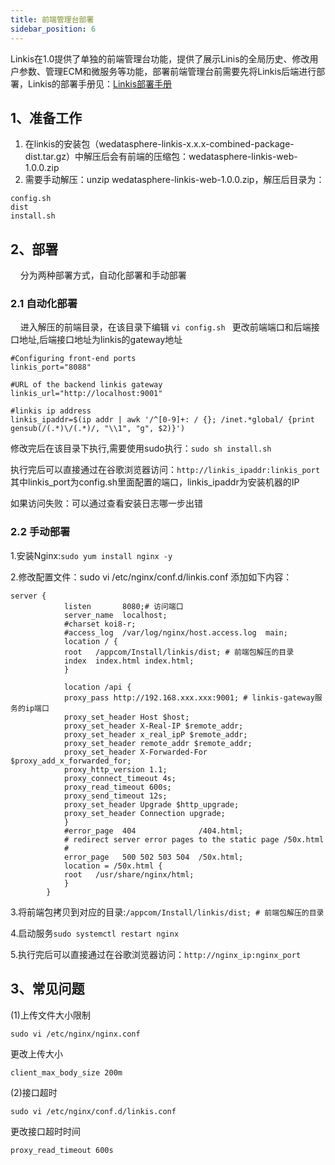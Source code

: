 ```yaml
---
title: 前端管理台部署
sidebar_position: 6
---
```


Linkis在1.0提供了单独的前端管理台功能，提供了展示Linis的全局历史、修改用户参数、管理ECM和微服务等功能，部署前端管理台前需要先将Linkis后端进行部署，Linkis的部署手册见：[Linkis部署手册](deployment/quick_deploy.md)

## 1、准备工作

1. 在linkis的安装包（wedatasphere-linkis-x.x.x-combined-package-dist.tar.gz）中解压后会有前端的压缩包：wedatasphere-linkis-web-1.0.0.zip
2. 需要手动解压：unzip wedatasphere-linkis-web-1.0.0.zip，解压后目录为：
```
config.sh
dist
install.sh
```

## 2、部署
&nbsp;&nbsp;&nbsp;&nbsp;分为两种部署方式，自动化部署和手动部署

### 2.1 自动化部署
&nbsp;&nbsp;&nbsp;&nbsp;进入解压的前端目录，在该目录下编辑 ```vi config.sh ```
更改前端端口和后端接口地址,后端接口地址为linkis的gateway地址

```$xslt
#Configuring front-end ports
linkis_port="8088"

#URL of the backend linkis gateway
linkis_url="http://localhost:9001"

#linkis ip address
linkis_ipaddr=$(ip addr | awk '/^[0-9]+: / {}; /inet.*global/ {print gensub(/(.*)\/(.*)/, "\\1", "g", $2)}')
```

修改完后在该目录下执行,需要使用sudo执行：```sudo sh install.sh ```

执行完后可以直接通过在谷歌浏览器访问：```http://linkis_ipaddr:linkis_port``` 其中linkis_port为config.sh里面配置的端口，linkis_ipaddr为安装机器的IP

如果访问失败：可以通过查看安装日志哪一步出错

### 2.2 手动部署
1.安装Nginx:```sudo yum install nginx -y```

2.修改配置文件：sudo vi /etc/nginx/conf.d/linkis.conf
添加如下内容：
```
server {
            listen       8080;# 访问端口
            server_name  localhost;
            #charset koi8-r;
            #access_log  /var/log/nginx/host.access.log  main;
            location / {
            root   /appcom/Install/linkis/dist; # 前端包解压的目录
            index  index.html index.html;
            }
          
            location /api {
            proxy_pass http://192.168.xxx.xxx:9001; # linkis-gateway服务的ip端口
            proxy_set_header Host $host;
            proxy_set_header X-Real-IP $remote_addr;
            proxy_set_header x_real_ipP $remote_addr;
            proxy_set_header remote_addr $remote_addr;
            proxy_set_header X-Forwarded-For $proxy_add_x_forwarded_for;
            proxy_http_version 1.1;
            proxy_connect_timeout 4s;
            proxy_read_timeout 600s;
            proxy_send_timeout 12s;
            proxy_set_header Upgrade $http_upgrade;
            proxy_set_header Connection upgrade;
            }
            #error_page  404              /404.html;
            # redirect server error pages to the static page /50x.html
            #
            error_page   500 502 503 504  /50x.html;
            location = /50x.html {
            root   /usr/share/nginx/html;
            }
        }

```

3.将前端包拷贝到对应的目录:```/appcom/Install/linkis/dist; # 前端包解压的目录 ```

4.启动服务```sudo systemctl restart nginx```

5.执行完后可以直接通过在谷歌浏览器访问：```http://nginx_ip:nginx_port```

## 3、常见问题

(1)上传文件大小限制

```
sudo vi /etc/nginx/nginx.conf
```

更改上传大小

```
client_max_body_size 200m
```

 (2)接口超时

```
sudo vi /etc/nginx/conf.d/linkis.conf
```


更改接口超时时间

```
proxy_read_timeout 600s
```


